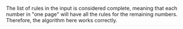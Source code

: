 The list of rules in the input is considered complete, meaning that each number in "one page" will have all the rules for the remaining numbers. 
Therefore, the algorithm here works correctly.







